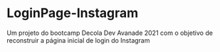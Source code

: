 # LoginPage-Instagram
Um projeto do bootcamp Decola Dev Avanade 2021 com o objetivo de reconstruir a página inicial de login do Instagram
